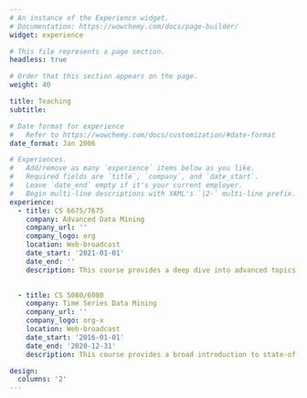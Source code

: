 ```yaml
---
# An instance of the Experience widget.
# Documentation: https://wowchemy.com/docs/page-builder/
widget: experience

# This file represents a page section.
headless: true

# Order that this section appears on the page.
weight: 40

title: Teaching
subtitle:

# Date format for experience
#   Refer to https://wowchemy.com/docs/customization/#date-format
date_format: Jan 2006

# Experiences.
#   Add/remove as many `experience` items below as you like.
#   Required fields are `title`, `company`, and `date_start`.
#   Leave `date_end` empty if it's your current employer.
#   Begin multi-line descriptions with YAML's `|2-` multi-line prefix.
experience:
  - title: CS 6675/7675 
    company: Advanced Data Mining  
    company_url: ''
    company_logo: org
    location: Web-broadcast
    date_start: '2021-01-01'
    date_end: ''
    description: This course provides a deep dive into advanced topics in mining texts, graphs, time-series data, vector datasets, and frequent itemset and association rules. The lectures will provide students with a sufficient foundation to apply data mining techniques on massive real-life data repositories using Python. Students will gain hands-on experience in the chosen aspect of the data mining area through the completion of a major data mining project. Topics covered include Node2Vec/Word2Vec models for text and graph embedding, vector space models, time series classifiers, representation learning, data reduction, and association rule mining.

        
  - title: CS 5080/6080
    company: Time Series Data Mining 
    company_url: ''
    company_logo: org-x
    location: Web-broadcast
    date_start: '2016-01-01'
    date_end: '2020-12-31'
    description: This course provides a broad introduction to state-of-the-art research on data mining, machine learning models, and statistical pattern recognition on time series data. The goal is to learn how to apply, inspect, and evaluate different mining techniques on time series data using Python. Topics covered include time-series representation learning, Fourier and Wavelet transform dimensionality reductions, similarity search, classification, visualization, and frequent patterns mining. Additional coursework is required for students enrolled in the graduate-level course.

design:
  columns: '2'
---
```

